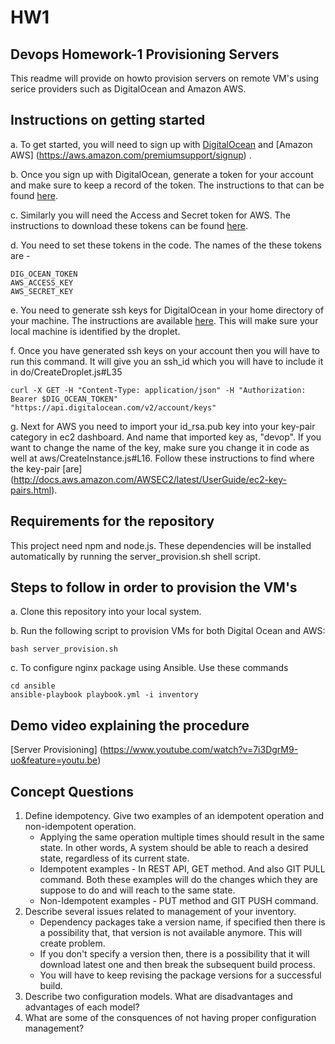 # HW1
## Devops Homework-1 Provisioning Servers

This readme will provide on howto provision servers on remote VM's using serice providers such as DigitalOcean and Amazon AWS. 

## Instructions on getting started
a. To get started, you will need to sign up with [DigitalOcean](https://cloud.digitalocean.com/registrations/new) and [Amazon AWS] (https://aws.amazon.com/premiumsupport/signup) .

b. Once you sign up with DigitalOcean, generate a token for your account and make sure to keep a record of the token. The instructions to that can be found [here](https://www.digitalocean.com/community/tutorials/how-to-use-the-digitalocean-api-v2).

c. Similarly you will need the Access and Secret token for AWS. The instructions to download these tokens can be found [here](http://docs.aws.amazon.com/IAM/latest/UserGuide/id_credentials_temp.html).

d. You need to set these tokens in the code. The names of the these tokens are - 

```
DIG_OCEAN_TOKEN
AWS_ACCESS_KEY
AWS_SECRET_KEY
```
e. You need to generate ssh keys for DigitalOcean in your home directory of your machine. The instructions are available [here](https://www.digitalocean.com/community/tutorials/how-to-use-ssh-keys-with-digitalocean-droplets). This will make sure your local machine is identified by the droplet.

f. Once you have generated ssh keys on your account then you will have to run this command. It will give you an ssh_id which you will have to include it in do/CreateDroplet.js#L35

```
curl -X GET -H "Content-Type: application/json" -H "Authorization: Bearer $DIG_OCEAN_TOKEN" "https://api.digitalocean.com/v2/account/keys"
```

g. Next for AWS you need to import your id_rsa.pub key into your key-pair category in ec2 dashboard. And name that imported key as, "devop". If you want to change the name of the key, make sure you change it in code as well at aws/CreateInstance.js#L16. Follow these instructions to find where the key-pair [are] (http://docs.aws.amazon.com/AWSEC2/latest/UserGuide/ec2-key-pairs.html).

## Requirements for the repository
This project need npm and node.js. These dependencies will be installed automatically by running the server_provision.sh shell script. 

## Steps to follow in order to provision the VM's
a. Clone this repository into your local system.

b. Run the following script to provision VMs for both Digital Ocean and AWS:

```
bash server_provision.sh
```

c. To configure nginx package using Ansible. Use these commands
```
cd ansible
ansible-playbook playbook.yml -i inventory
```

## Demo video explaining the procedure
[Server Provisioning] (https://www.youtube.com/watch?v=7i3DgrM9-uo&feature=youtu.be)

## Concept Questions
1. Define idempotency. Give two examples of an idempotent operation and non-idempotent operation.
   - Applying the same operation multiple times should result in the same state. In other words, A system should be able to reach a desired state, regardless of its current state.
   - Idempotent examples - In REST API, GET method. And also GIT PULL command. Both these examples will do the changes which they are suppose to do and will reach to the same state.
   - Non-Idempotent examples - PUT method and GIT PUSH command.
2. Describe several issues related to management of your inventory.
   - Dependency packages take a version name, if specified then there is a possibility that, that version is not available anymore. This will create problem.
   - If you don't specify a version then, there is a possibility that it will download latest one and then break the subsequent build process.
   - You will have to keep revising the package versions for a successful build.
3. Describe two configuration models. What are disadvantages and advantages of each model?
4. What are some of the consquences of not having proper configuration management?
